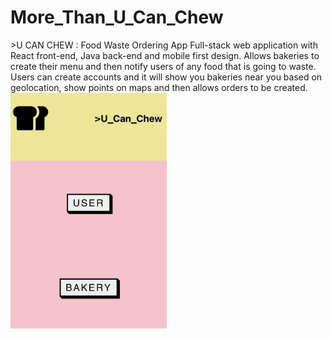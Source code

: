 # More_Than_U_Can_Chew
\>U CAN CHEW : Food Waste Ordering App Full-stack web application with React front-end, Java back-end and mobile first design. Allows bakeries to create their menu and then notify users of any food that is going to waste. Users can create accounts and it will show you bakeries near you based on geolocation, show points on maps and then allows orders to be created. 
<img src="Images/mtyccScreenshotHomepage.jpg" width="250px" >
